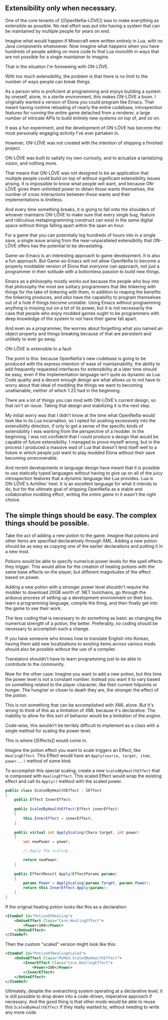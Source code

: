 ## Extensibility only when necessary.

One of the core tenants of [[OpenNefia-LÖVE]] was to make everything as extensible as possible. No real effort was put into having a system that can be maintained by multiple people for years on end.

Imagine what would happen if Minecraft were written *entirely* in Lua, with no Java components whatsoever. Now imagine what happens when you have hundreds of people adding on more code to that Lua monolith in ways that are not possible for a single maintainer to imagine.

That is the situation I'm foreseeing with ON-LÖVE.

With too much extensibility, the problem is that there is no limit to the number of ways people can break things.

As a person who is proficient at programming and enjoys building a system by oneself, alone, in a sterile environment, this makes ON-LÖVE a boon. I originally wanted a version of Elona you could program like Emacs. That meant having runtime reloading of nearly the entire codebase, introspection features for running the entire game detached from a renderer, a large number of intricate APIs to build entirely new systems on top of, and so on.

It was a fun experiment, and the development of ON-LÖVE has become the most personally engaging activity I've ever partaken in.

However, ON-LÖVE was not created with the intention of shipping a finished project.

ON-LÖVE was built to satisfy my own curiosity, and to actualize a tantalizing vision, and nothing more.

That means that ON-LÖVE was not designed to be an application that multiple people could build on top of without significant extensibility issues arising. It is impossible to know what people will want, and because ON-LÖVE gives them unlimited power to obtain those wants themselves, the number of cross-interactions between those wants and their implementations is limitless.

And every time something breaks, it is going to fall onto the shoulders of whoever maintains ON-LÖVE to make sure that every single bug, feature and ridiculous metaprogramming construct can exist in the same digital space without things falling apart within the span an hour.

For a game that you can potentially log hundreds of hours into in a single save, a single issue arising from the near-unparalleled extensibility that ON-LÖVE offers has the potential to be devastating.

Game-as-Emacs is an interesting approach to game development. It is also a fun approach. But Game-as-Emacs will not allow OpenNefia to become a properly moddable version of Elona that *everyone* can approach, not just a programmer in their solitude with a bottomless passion to build new things.

Emacs as a philosophy mostly works out because the people who buy into that philosophy the most are solitary programmers that like tinkering with things for the take of tinkering with them, in addition to reaping the benefits the tinkering produces, and *also* have the capability to program themselves out of a hole if things become unstable. Using Emacs without programming anything is missing out on a lot of its power, but it is not necessarily the case that people who enjoy modded games ought to be programmers with deep knowledge of the system to not have their game fall apart.

And even as a programmer, the worries about forgetting what you named an object property and things breaking because of that are persistent and unlikely to ever go away.

ON-LÖVE is extensible to a fault.

The point is this: because OpenNefia's new codebase is going to be produced with the express intention of ease of maintainability, the ability to add frequently requested interfaces for extensibility at a later time should be easy, even if the implementation language isn't quite as dynamic as Lua. Code quality and a decent enough design are what allows us to not have to worry about that ideal of modding the things we want to becoming unattainable, neither of which 1.22 had in the beginning.

There are a lot of things you can mod with ON-LÖVE's current design, so that isn't an issue. Taking that design and stabilizing it is the next step.

My initial worry was that I didn't know at the time what OpenNefia would look like in its Lua incarnation, so I opted for pushing excessively into the extensibility direction, if only to get a sense of the specific kinds of extensibility I was wanting from the perspective of a modder. In the beginning, I was not confident that I could produce a design that would be capable of future extensibility. I managed to prove myself wrong, but in the process I produced a massive wad of Lua that doesn't lend itself well to a future in which people just want to play modded Elona without their save becoming unrecoverable.

And recent developments in language design have meant that it is possible to use statically typed languages without having to give up on all of the juicy introspection features that a dynamic language like Lua provides. Lua is ON-LÖVE's Achilles' heel. It is an excellent language for what it intends to do, but for the ultimate goal of shipping OpenNefia as a stable and collaborative modding effort, writing the *entire game* in it wasn't the right choice.

## The simple things should be easy. The complex things should be possible.

Take the act of adding a new potion to the game. Imagine that potions and other items are specified declaratively through XML. Adding a new potion should be as easy as copying one of the earlier declarations and putting it in a new mod.

Potions would be able to specify numerical power levels for the spell effects they trigger. This would allow for the creation of healing potions with the same base effects on the player, but different magnitudes of the effect based on power.

Adding a new potion with a stronger power level shouldn't require the modder to download 20GB worth of .NET toolchains, go through the arduous process of setting up a development environment on their box, learn a programming language, compile the thing, and then finally get into the game to see their work.

The less coding that is necessary to do something as basic as changing the numerical strength of a potion, the better. Preferably, *no* coding should be necessary to accomplish such a change.

If you have someone who knows how to translate English into Korean, having them add new localizations to existing items across various mods should also be possible without the use of a compiler.

Translators shouldn't have to learn programming just to be able to contribute to the community.

Now for the other case: Imagine you want to add a new potion, but this time the power level is not a constant number. Instead you want it to vary based on something related to the player character, like their current hitpoints or hunger. The hungrier or closer to death they are, the stronger the effect of the potion.

This is not something that can be accomplished with XML alone. But it's wrong to think of this as a limitation of *XML* because it's declarative. The inability to allow for this sort of behavior would be a limitation of the *engine*.

Code-wise, this wouldn't be terribly difficult to implement as a class with a single method for scaling the power level.

This is where [[Effects]] would come in.

Imagine the potion effect you want to scale triggers an Effect, like `HealingEffect`. This Effect would have an `Apply(source, target, item, power...)` method of some kind.

To accomplish this special scaling, create a new `ScaledByHealthEffect` that is composed with `HealingEffect`. This scaled Effect would wrap the existing effect and call its `Apply()` method with the scaled power.

```csharp
public class ScaledByHealthEffect : IEffect 
{
	public Effect InnerEffect;
	
	public ScaledByHealthEffect(Effect innerEffect)
	{
		this.InnerEffect = innerEffect;
	}
    
    public virtual int ApplyScaling(Chara target, int power) 
    {
        var newPower = power;

        // Apply the scaling...

        return newPower;
    }
	
	public EffectResult Apply(EffectParams params)
	{
        params.Power = ApplyScaling(params.Target, params.Power);
        return this.InnerEffect.Apply(params);
	}
}
```

If the original healing potion looks like this as a declaration:

```xml
<ItemDef Id="PotionOfHealing">
	<OnUseEffect Class="Core.HealingEffect">
		<Power>100</Power>
	</OnUseEffect>
</ItemDef>
```

Then the custom "scaled" version might look like this:

```xml
<ItemDef Id="PotionOfHealingScaled">
	<OnUseEffect Class="MyMod.ScaledByHealthEffect">
		<InnerEffect Class="Core.HealingEffect">
			<Power>100</Power>
		</InnerEffect>
	</OnUseEffect>
</ItemDef>
```

Ultimately, despite the overarching system operating at a declarative level, it is still possible to drop down into a code-driven, imperative approach if necessary. And the good thing is that other mods would be able to reuse this `ScaledByHealthEffect` if they really wanted to, without needing to write any more code.
